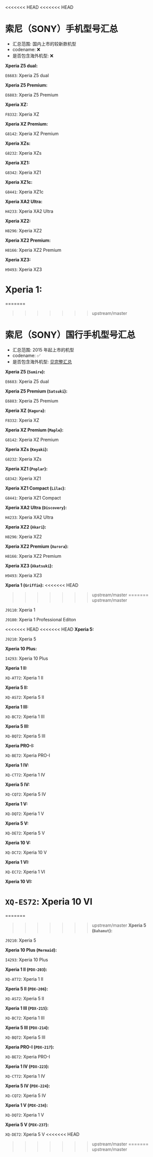 <<<<<<< HEAD
<<<<<<< HEAD
# 索尼（SONY）手机型号汇总

- 汇总范围: 国内上市的较新款机型
- codename: ❌
- 是否包含海外机型: ❌

**Xperia Z5 dual:**

`E6683`: Xperia Z5 dual

**Xperia Z5 Premium:**

`E6883`: Xperia Z5 Premium

**Xperia XZ:**

`F8332`: Xperia XZ

**Xperia XZ Premium:**

`G8142`: Xperia XZ Premium

**Xperia XZs:**

`G8232`: Xperia XZs

**Xperia XZ1:**

`G8342`: Xperia XZ1

**Xperia XZ1c:**

`G8441`: Xperia XZ1c

**Xperia XA2 Ultra:**

`H4233`: Xperia XA2 Ultra

**Xperia XZ2:**

`H8296`: Xperia XZ2

**Xperia XZ2 Premium:**

`H8166`: Xperia XZ2 Premium

**Xperia XZ3:**

`H9493`: Xperia XZ3

**Xperia 1:**
=======
=======
>>>>>>> upstream/master
# 索尼（SONY）国行手机型号汇总

- 汇总范围: 2015 年起上市的机型
- codename: ✅
- 是否包含海外机型: [见完整汇总](/brands/sony.md)

**Xperia Z5 (`Sumire`):**

`E6683`: Xperia Z5 dual

**Xperia Z5 Premium (`Satsuki`):**

`E6883`: Xperia Z5 Premium

**Xperia XZ (`Kagura`):**

`F8332`: Xperia XZ

**Xperia XZ Premium (`Maple`):**

`G8142`: Xperia XZ Premium

**Xperia XZs (`Keyaki`):**

`G8232`: Xperia XZs

**Xperia XZ1 (`Poplar`):**

`G8342`: Xperia XZ1

**Xperia XZ1 Compact (`Lilac`):**

`G8441`: Xperia XZ1 Compact

**Xperia XA2 Ultra (`Discovery`):**

`H4233`: Xperia XA2 Ultra

**Xperia XZ2 (`Akari`):**

`H8296`: Xperia XZ2

**Xperia XZ2 Premium (`Aurora`):**

`H8166`: Xperia XZ2 Premium

**Xperia XZ3 (`Akatsuki`):**

`H9493`: Xperia XZ3

**Xperia 1 (`Griffin`):**
<<<<<<< HEAD
>>>>>>> upstream/master
=======
>>>>>>> upstream/master

`J9110`: Xperia 1

`J9180`: Xperia 1 Professional Editon

<<<<<<< HEAD
<<<<<<< HEAD
**Xperia 5:**

`J9210`: Xperia 5

**Xperia 10 Plus:**

`I4293`: Xperia 10 Plus

**Xperia 1 II:**

`XQ-AT72`: Xperia 1 II

**Xperia 5 II:**

`XQ-AS72`: Xperia 5 II

**Xperia 1 III:**

`XQ-BC72`: Xperia 1 III

**Xperia 5 III:**

`XQ-BQ72`: Xperia 5 III

**Xperia PRO-I:**

`XQ-BE72`: Xperia PRO-I

**Xperia 1 IV:**

`XQ-CT72`: Xperia 1 IV

**Xperia 5 IV:**

`XQ-CQ72`: Xperia 5 IV

**Xperia 1 V:**

`XQ-DQ72`: Xperia 1 V

**Xperia 5 V:**

`XQ-DE72`: Xperia 5 V

**Xperia 10 V:**

`XQ-DC72`: Xperia 10 V

**Xperia 1 VI:**

`XQ-EC72`: Xperia 1 VI

**Xperia 10 VI:**

`XQ-ES72`: Xperia 10 VI
=======
=======
>>>>>>> upstream/master
**Xperia 5 (`Bahamut`):**

`J9210`: Xperia 5

**Xperia 10 Plus (`Mermaid`):**

`I4293`: Xperia 10 Plus

**Xperia 1 II (`PDX-203`):**

`XQ-AT72`: Xperia 1 II

**Xperia 5 II (`PDX-206`):**

`XQ-AS72`: Xperia 5 II

**Xperia 1 III (`PDX-215`):**

`XQ-BC72`: Xperia 1 III

**Xperia 5 III (`PDX-214`):**

`XQ-BQ72`: Xperia 5 III

**Xperia PRO-I (`PDX-217`):**

`XQ-BE72`: Xperia PRO-I

**Xperia 1 IV (`PDX-223`):**

`XQ-CT72`: Xperia 1 IV

**Xperia 5 IV (`PDX-224`):**

`XQ-CQ72`: Xperia 5 IV

**Xperia 1 V (`PDX-234`):**

`XQ-DQ72`: Xperia 1 V

**Xperia 5 V (`PDX-237`):**

`XQ-DE72`: Xperia 5 V
<<<<<<< HEAD
>>>>>>> upstream/master
=======
>>>>>>> upstream/master
